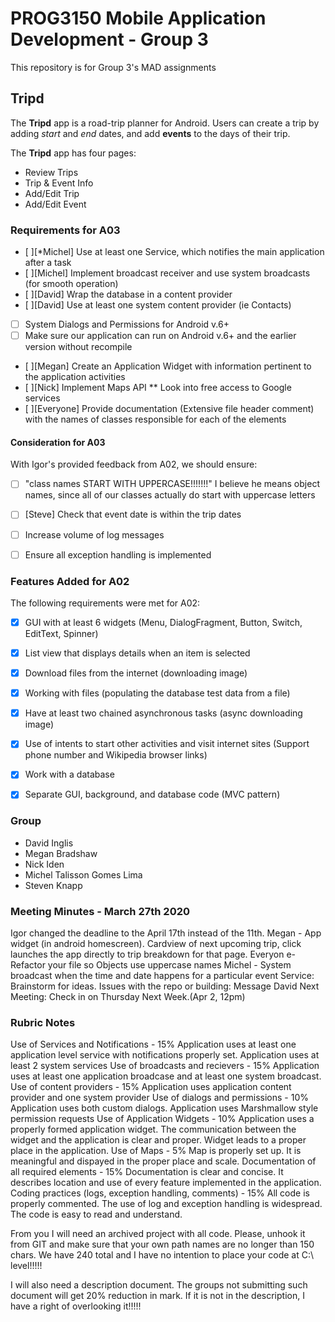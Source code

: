 # PROG3150 Mobile Application Development - Group 3
This repository is for Group 3's MAD assignments

## Tripd
The **Tripd** app is a road-trip planner for Android. Users can create a trip by adding *start* and *end* dates, and add **events** to the days of their trip.

The **Tripd** app has four pages:
* Review Trips
* Trip & Event Info
* Add/Edit Trip
* Add/Edit Event

### Requirements for A03
- [ ][*Michel] Use at least one Service, which notifies the main application after a task
- [ ][Michel] Implement broadcast receiver and use system broadcasts (for smooth operation)
- [ ][David] Wrap the database in a content provider
- [ ][David] Use at least one system content provider (ie Contacts)
- [ ] System Dialogs and Permissions for Android v.6+
- [ ] Make sure our application can run on Android v.6+ and the earlier version without recompile
- [ ][Megan] Create an Application Widget with information pertinent to the application activities
- [ ][Nick] Implement Maps API ** Look into free access to Google services
- [ ][Everyone] Provide documentation (Extensive file header comment) with the names of classes responsible for each of the elements


#### Consideration for A03
With Igor's provided feedback from A02, we should ensure:
- [ ] "class names START WITH UPPERCASE!!!!!!!" I believe he means object names, since all of our classes actually do start with uppercase letters
- [ ] [Steve] Check that event date is within the trip dates
- [ ] Increase volume of log messages
- [ ] Ensure all exception handling is implemented


### Features Added for A02
The following requirements were met for A02:
- [x] GUI with at least 6 widgets (Menu, DialogFragment, Button, Switch, EditText, Spinner)
- [x] List view that displays details when an item is selected
- [x] Download files from the internet (downloading image)
- [x] Working with files (populating the database test data from a file)
- [x] Have at least two chained asynchronous tasks (async downloading image)
- [x] Use of intents to start other activities and visit internet sites (Support phone number and Wikipedia browser links)
- [x] Work with a database
- [x] Separate GUI, background, and database code (MVC pattern)


### Group
* David Inglis
* Megan Bradshaw
* Nick Iden
* Michel Talisson Gomes Lima
* Steven Knapp


### Meeting Minutes - March 27th 2020
Igor changed the deadline to the April 17th instead of the 11th. 
Megan - App widget (in android homescreen). Cardview of next upcoming trip, click launches the app directly to trip breakdown for that page. 
Everyon e- Refactor your file so Objects use uppercase names
Michel - System broadcast when the time and date happens for a particular event 
Service: Brainstorm for ideas. 
Issues with the repo or building: Message David
Next Meeting: Check in on Thursday Next Week.(Apr 2, 12pm) 

### Rubric Notes
Use of Services and Notifications - 15% 
    Application uses at least one application level service with notifications properly set. 
    Application uses at least 2 system services
Use of broadcasts and recievers - 15%
    Application uses at least one application broadcase and at least one system broadcast. 
Use of content providers - 15% 
    Application uses application content provider and one system provider
Use of dialogs and permissions - 10%
    Application uses both custom dialogs. 
    Application uses Marshmallow style permission requests
Use of Application Widgets - 10%
    Application uses a properly formed application widget. 
    The communication between the widget and the application is clear and proper. 
    Widget leads to a proper place in the application. 
Use of Maps - 5%
    Map is properly set up. 
    It is meaningful and dispayed in the proper place and scale. 
Documentation of all required elements - 15%
    Documentation is clear and concise. 
    It describes location and use of every feature implemented in the application.
Coding practices (logs, exception handling, comments) - 15%
    All code is properly commented.
    The use of log and exception handling is widespread. 
    The code is easy to read and understand. 

From you I will need an archived project with all code. Please, unhook it from GIT and make sure that your own path names are no longer than 150 chars. We have 240 total and I have no intention to place your code at C:\ level!!!!! 

I will also need a description document. The groups not submitting such document will get 20% reduction in mark. If it is not in the description, I have a right of overlooking it!!!!!